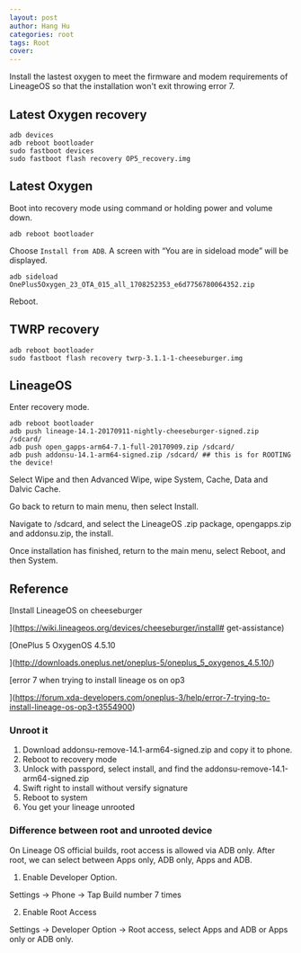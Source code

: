 ```yaml
---
layout: post
author: Hang Hu
categories: root
tags: Root 
cover: 
---
```


Install the lastest oxygen to meet the firmware and modem requirements of LineageOS so that the installation won't exit throwing error 7.

## Latest Oxygen recovery

```
adb devices
adb reboot bootloader
sudo fastboot devices
sudo fastboot flash recovery OP5_recovery.img
```


## Latest Oxygen


Boot into recovery mode using command or holding power and volume down.


```
adb reboot bootloader
```


Choose `Install from ADB`. A screen with “You are in sideload mode” will be displayed.


```
adb sideload OnePlus5Oxygen_23_OTA_015_all_1708252353_e6d7756780064352.zip
```


Reboot.


## TWRP recovery


```
adb reboot bootloader
sudo fastboot flash recovery twrp-3.1.1-1-cheeseburger.img
```


## LineageOS


Enter recovery mode.


```
adb reboot bootloader
adb push lineage-14.1-20170911-nightly-cheeseburger-signed.zip /sdcard/
adb push open_gapps-arm64-7.1-full-20170909.zip /sdcard/
adb push addonsu-14.1-arm64-signed.zip /sdcard/ ## this is for ROOTING the device!
```


Select Wipe and then Advanced Wipe, wipe System, Cache, Data and Dalvic Cache.


Go back to return to main menu, then select Install.


Navigate to /sdcard, and select the LineageOS .zip package, opengapps.zip and addonsu.zip, the install.


Once installation has finished, return to the main menu, select Reboot, and then System.


## Reference


[Install LineageOS on cheeseburger

](https://wiki.lineageos.org/devices/cheeseburger/install# get-assistance)



[OnePlus 5 OxygenOS 4.5.10

](http://downloads.oneplus.net/oneplus-5/oneplus_5_oxygenos_4.5.10/)



[error 7 when trying to install lineage os on op3

](https://forum.xda-developers.com/oneplus-3/help/error-7-trying-to-install-lineage-os-op3-t3554900)


### Unroot it

1. Download addonsu-remove-14.1-arm64-signed.zip and copy it to phone.
2. Reboot to recovery mode
3. Unlock with passpord, select install, and find the addonsu-remove-14.1-arm64-signed.zip
4. Swift right to install without versify signature
5. Reboot to system
6. You get your lineage unrooted

### Difference between root and unrooted device

On Lineage OS official builds, root access is allowed via ADB only. After root, we can select between Apps only, ADB only, Apps and ADB.

1. Enable Developer Option.

Settings -> Phone -> Tap Build number 7 times

2. Enable Root Access


Settings -> Developer Option -> Root access, select Apps and ADB or Apps only or ADB only.